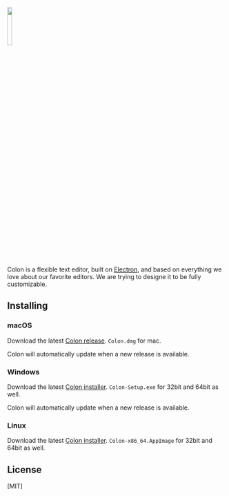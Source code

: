 <img src="https://raw.githubusercontent.com/Chhekur/colon-ide/master/assets/icon.png" width="15%">

Colon is a flexible text editor, built on [Electron](https://github.com/electron/electron), and based on everything we love about our favorite editors. We are trying to designe it to be fully customizable.

## Installing

### macOS

Download the latest [Colon release](https://github.com/Chhekur/colon-ide/releases/latest). `Colon.dmg` for mac.

Colon will automatically update when a new release is available.

### Windows

Download the latest [Colon installer](https://github.com/Chhekur/colon-ide/releases/latest). `Colon-Setup.exe` for 32bit and 64bit as well.

Colon will automatically update when a new release is available.

### Linux

Download the latest [Colon installer](https://github.com/Chhekur/colon-ide/releases/latest). `Colon-x86_64.AppImage` for 32bit and 64bit as well.

## License

[MIT]
